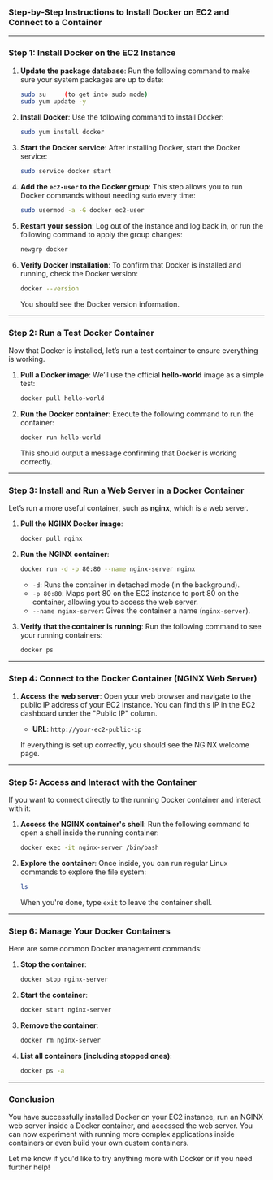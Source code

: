 ### Step-by-Step Instructions to Install Docker on EC2 and Connect to a Container

---

### Step 1: Install Docker on the EC2 Instance

1. **Update the package database**:
   Run the following command to make sure your system packages are up to date:
   ```bash
   sudo su     (to get into sudo mode)
   sudo yum update -y
   ```

2. **Install Docker**:
   Use the following command to install Docker:
   ```bash
   sudo yum install docker
   ```

3. **Start the Docker service**:
   After installing Docker, start the Docker service:
   ```bash
   sudo service docker start
   ```

4. **Add the `ec2-user` to the Docker group**:
   This step allows you to run Docker commands without needing `sudo` every time:
   ```bash
   sudo usermod -a -G docker ec2-user
   ```

5. **Restart your session**:
   Log out of the instance and log back in, or run the following command to apply the group changes:
   ```bash
   newgrp docker
   ```

6. **Verify Docker Installation**:
   To confirm that Docker is installed and running, check the Docker version:
   ```bash
   docker --version
   ```
   You should see the Docker version information.

---

### Step 2: Run a Test Docker Container

Now that Docker is installed, let’s run a test container to ensure everything is working.

1. **Pull a Docker image**:
   We’ll use the official **hello-world** image as a simple test:
   ```bash
   docker pull hello-world
   ```

2. **Run the Docker container**:
   Execute the following command to run the container:
   ```bash
   docker run hello-world
   ```

   This should output a message confirming that Docker is working correctly.

---

### Step 3: Install and Run a Web Server in a Docker Container

Let’s run a more useful container, such as **nginx**, which is a web server.

1. **Pull the NGINX Docker image**:
   ```bash
   docker pull nginx
   ```

2. **Run the NGINX container**:
   ```bash
   docker run -d -p 80:80 --name nginx-server nginx
   ```
   - `-d`: Runs the container in detached mode (in the background).
   - `-p 80:80`: Maps port 80 on the EC2 instance to port 80 on the container, allowing you to access the web server.
   - `--name nginx-server`: Gives the container a name (`nginx-server`).

3. **Verify that the container is running**:
   Run the following command to see your running containers:
   ```bash
   docker ps
   ```

---

### Step 4: Connect to the Docker Container (NGINX Web Server)

1. **Access the web server**:
   Open your web browser and navigate to the public IP address of your EC2 instance. You can find this IP in the EC2 dashboard under the "Public IP" column.
   - **URL**: `http://your-ec2-public-ip`
   
   If everything is set up correctly, you should see the NGINX welcome page.

---

### Step 5: Access and Interact with the Container

If you want to connect directly to the running Docker container and interact with it:

1. **Access the NGINX container's shell**:
   Run the following command to open a shell inside the running container:
   ```bash
   docker exec -it nginx-server /bin/bash
   ```

2. **Explore the container**:
   Once inside, you can run regular Linux commands to explore the file system:
   ```bash
   ls
   ```
   When you're done, type `exit` to leave the container shell.

---

### Step 6: Manage Your Docker Containers

Here are some common Docker management commands:

1. **Stop the container**:
   ```bash
   docker stop nginx-server
   ```

2. **Start the container**:
   ```bash
   docker start nginx-server
   ```

3. **Remove the container**:
   ```bash
   docker rm nginx-server
   ```

4. **List all containers (including stopped ones)**:
   ```bash
   docker ps -a
   ```

---

### Conclusion
You have successfully installed Docker on your EC2 instance, run an NGINX web server inside a Docker container, and accessed the web server. You can now experiment with running more complex applications inside containers or even build your own custom containers.

Let me know if you'd like to try anything more with Docker or if you need further help!
